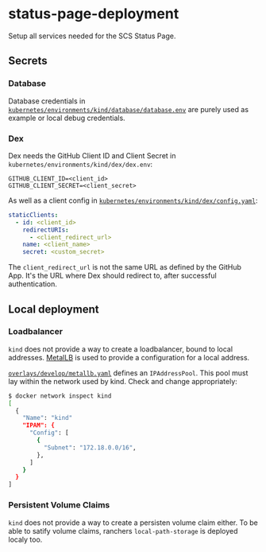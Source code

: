 # status-page-deployment

Setup all services needed for the SCS Status Page.

## Secrets

### Database

Database credentials in [`kubernetes/environments/kind/database/database.env`](kubernetes/environments/kind/database/database.env) are purely used as example or local debug credentials.

### Dex

Dex needs the GitHub Client ID and Client Secret in `kubernetes/environments/kind/dex/dex.env`:

```env
GITHUB_CLIENT_ID=<client_id>
GITHUB_CLIENT_SECRET=<client_secret>
```

As well as a client config in [`kubernetes/environments/kind/dex/config.yaml`](kubernetes/environments/kind/dex/config.yaml):

```yaml
staticClients:
  - id: <client_id>
    redirectURIs:
      - <client_redirect_url>
    name: <client_name>
    secret: <custom_secret>
```

The `client_redirect_url` is not the same URL as defined by the GitHub App. It's the URL where Dex should redirect to, after successful authentication.

## Local deployment

### Loadbalancer

`kind` does not provide a way to create a loadbalancer, bound to local addresses. [MetalLB](https://metallb.universe.tf/) is used to provide a configuration for a local address.

[`overlays/develop/metallb.yaml`](overlays/develop/metallb.yaml) defines an `IPAddressPool`. This pool must lay within the network used by kind. Check and change appropriately:

```bash
$ docker network inspect kind
[
  {
    "Name": "kind"
    "IPAM": {
      "Config": [
        {
          "Subnet": "172.18.0.0/16",
        },
      ]
    }
  }
]
```

### Persistent Volume Claims

`kind` does not provide a way to create a persisten volume claim either. To be able to satify volume claims, ranchers `local-path-storage` is deployed localy too.
